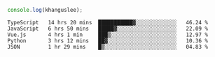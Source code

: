 ```js
console.log(khanguslee);
```

<!--START_SECTION:waka-->
```text
TypeScript   14 hrs 20 mins  ███████████▓░░░░░░░░░░░░░   46.24 % 
JavaScript   6 hrs 50 mins   █████▓░░░░░░░░░░░░░░░░░░░   22.09 % 
Vue.js       4 hrs 1 min     ███▒░░░░░░░░░░░░░░░░░░░░░   12.97 % 
Python       3 hrs 12 mins   ██▓░░░░░░░░░░░░░░░░░░░░░░   10.36 % 
JSON         1 hr 29 mins    █▒░░░░░░░░░░░░░░░░░░░░░░░   04.83 % 
```
<!--END_SECTION:waka-->

<!--
**khanguslee/khanguslee** is a ✨ _special_ ✨ repository because its `README.md` (this file) appears on your GitHub profile.

Here are some ideas to get you started:

- 🔭 I’m currently working on ...
- 🌱 I’m currently learning ...
- 👯 I’m looking to collaborate on ...
- 🤔 I’m looking for help with ...
- 💬 Ask me about ...
- 📫 How to reach me: ...
- 😄 Pronouns: ...
- ⚡ Fun fact: ...
-->
